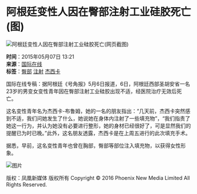 # 阿根廷变性人因在臀部注射工业硅胶死亡(图)

![阿根廷变性人因在臀部注射工业硅胶死亡(网页截图)](http://y2.ifengimg.com/cmpp/2015/05/07/13/04acffa5-d57a-4887-baf2-315fbe733d5e_size27_w600_h338.jpg)

**时间**：2015年05月07日 13:21  
**来源**：[国际在线](http://gb.cri.cn/42071/2015/05/07/7651s4954694.htm)  
**标签**：[臀部](http://search.ifeng.com/sofeng/search.action?c=1&q=%E8%87%80%E9%83%A8) [注射](http://search.ifeng.com/sofeng/search.action?c=1&q=%E6%B3%A8%E5%B0%84) [杰西卡](http://search.ifeng.com/sofeng/search.action?c=1&q=%E6%9D%B0%E8%A5%BF%E5%8D%A1)

国际在线专稿：据阿根廷《号角报》5月6日报道，6日，阿根廷西部圣胡安省一名23岁的男变女变性青年因在臀部注射工业硅胶出现不适，经医院治疗无效后死亡。

这名变性青年名为杰西卡-布鲁姆，她的一名的朋友指出：“几天前，杰西卡突然感到不适，我们问她发生了什么，她说她在身体内注射了一些填充物”，“我们指责了她这一行为，并认为她没有必要进行整形，她的身材已经很好了，可是显然我们的提醒已为时已晚。”此外，这名朋友透露，杰西卡是在上周五进行的此次填充手术。

据悉，早前，这名变性青年也曾在胸部，臀部等部位注入填充物，以获得女性形象。 

![图片](http://h2.ifengimg.com/0f56ee67a4c375c2/2013/1106/indeccode.png) 

版权：凤凰新媒体 版权所有 Copyright © 2016 Phoenix New Media Limited All Rights Reserved.